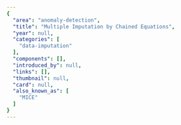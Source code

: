 ```yaml
---
{
  "area": "anomaly-detection",
  "title": "Multiple Imputation by Chained Equations",
  "year": null,
  "categories": [
    "data-imputation"
  ],
  "components": [],
  "introduced_by": null,
  "links": [],
  "thumbnail": null,
  "card": null,
  "also_known_as": [
    "MICE"
  ]
}
---
```


